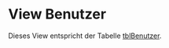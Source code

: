 
# View Benutzer

Dieses View entspricht der Tabelle [tblBenutzer](https://doc.magellan-toolbox.stueber.de/datenstruktur/tabellen/tblBenutzer/).
